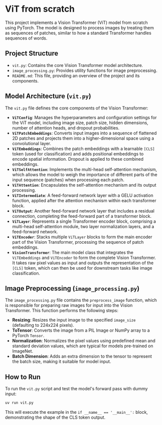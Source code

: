 # ViT from scratch

This project implements a Vision Transformer (ViT) model from scratch using PyTorch. The model is designed to process images by treating them as sequences of patches, similar to how a standard Transformer handles sequences of words.

## Project Structure

-   `vit.py`: Contains the core Vision Transformer model architecture.
-   `image_processing.py`: Provides utility functions for image preprocessing.
-   `README.md`: This file, providing an overview of the project and its components.

## Model Architecture (`vit.py`)

The `vit.py` file defines the core components of the Vision Transformer:

-   **`ViTConfig`**: Manages the hyperparameters and configuration settings for the ViT model, including image size, patch size, hidden dimensions, number of attention heads, and dropout probabilities.
-   **`ViTPatchEmbeddings`**: Converts input images into a sequence of flattened 2D patches and projects them into a higher-dimensional space using a convolutional layer.
-   **`ViTEmbeddings`**: Combines the patch embeddings with a learnable `[CLS]` token (used for classification) and adds positional embeddings to encode spatial information. Dropout is applied to these combined embeddings.
-   **`ViTSelfAttention`**: Implements the multi-head self-attention mechanism, which allows the model to weigh the importance of different parts of the input sequence (patches) when processing each patch.
-   **`ViTAttention`**: Encapsulates the self-attention mechanism and its output processing.
-   **`ViTIntermediate`**: A feed-forward network layer with a GELU activation function, applied after the attention mechanism within each transformer block.
-   **`ViTOutput`**: Another feed-forward network layer that includes a residual connection, completing the feed-forward part of a transformer block.
-   **`ViTLayer`**: Represents a single Transformer encoder block, comprising a multi-head self-attention module, two layer normalization layers, and a feed-forward network.
-   **`ViTEncoder`**: Stacks multiple `ViTLayer` blocks to form the main encoder part of the Vision Transformer, processing the sequence of patch embeddings.
-   **`VisionTransformer`**: The main model class that integrates the `ViTEmbeddings` and `ViTEncoder` to form the complete Vision Transformer. It takes raw pixel values as input and outputs the representation of the `[CLS]` token, which can then be used for downstream tasks like image classification.

## Image Preprocessing (`image_processing.py`)

The `image_processing.py` file contains the `preprocess_image` function, which is responsible for preparing raw images for input into the Vision Transformer. This function performs the following steps:

-   **Resizing**: Resizes the input image to the specified `image_size` (defaulting to 224x224 pixels).
-   **ToTensor**: Converts the image from a PIL Image or NumPy array to a PyTorch `Tensor`.
-   **Normalization**: Normalizes the pixel values using predefined mean and standard deviation values, which are typical for models pre-trained on ImageNet.
-   **Batch Dimension**: Adds an extra dimension to the tensor to represent the batch size, making it suitable for model input.

## How to Run

To run the `vit.py` script and test the model's forward pass with dummy input:

```bash
uv run vit.py
```
This will execute the example in the `if __name__ == '__main__':` block, demonstrating the shape of the CLS token output.